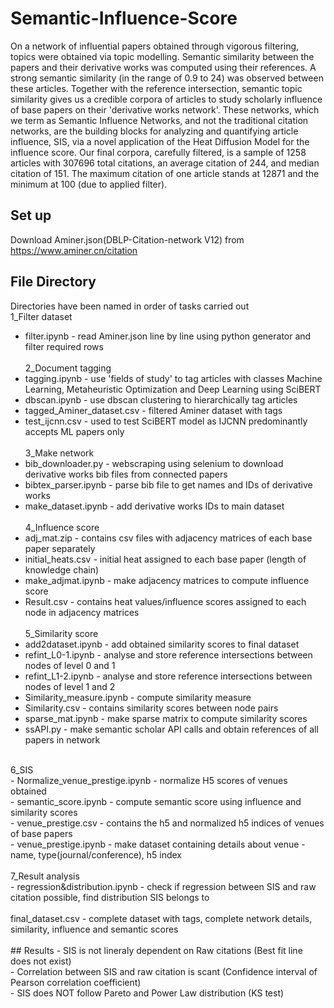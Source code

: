 # Semantic-Influence-Score
On a network of influential papers obtained through vigorous filtering, topics were obtained via topic modelling. Semantic similarity between the papers and their derivative works was computed using their references. A strong semantic similarity (in the range of 0.9 to 24) was observed between these articles. Together with the reference intersection, semantic topic similarity gives us a credible corpora of articles to study scholarly influence of base papers on their 'derivative works network'. These networks, which we term as Semantic Influence Networks, and not the traditional citation networks, are the building blocks for analyzing and quantifying article influence, SIS, via a novel application of the Heat Diffusion Model for the influence score. Our final corpora, carefully filtered, is a sample of 1258 articles with 307696 total citations, an average citation of 244, and median citation of 151. The maximum citation of one article stands at 12871 and the minimum at 100 (due to applied filter).

## Set up
Download Aminer.json(DBLP-Citation-network V12) from https://www.aminer.cn/citation

## File Directory
Directories have been named in order of tasks carried out<br>
1_Filter dataset<br>
- filter.ipynb - read Aminer.json line by line using python generator and filter required rows<br>
  <br>
2_Document tagging<br>
- tagging.ipynb - use 'fields of study' to tag articles with classes Machine Learning, Metaheuristic Optimization and Deep Learning using SciBERT<br>
- dbscan.ipynb - use dbscan clustering to hierarchically tag articles<br>
- tagged_Aminer_dataset.csv - filtered Aminer dataset with tags<br>
- test_ijcnn.csv - used to test SciBERT model as IJCNN predominantly accepts ML papers only<br>
  <br>
3_Make network<br>
- bib_downloader.py - webscraping using selenium to download derivative works bib files from connected papers<br>
- bibtex_parser.ipynb - parse bib file to get names and IDs of derivative works<br>
- make_dataset.ipynb - add derivative works IDs to main dataset<br>
  <br>
4_Influence score<br>
- adj_mat.zip - contains csv files with adjacency matrices of each base paper separately<br>
- initial_heats.csv - initial heat assigned to each base paper (length of knowledge chain)<br>
- make_adjmat.ipynb - make adjacency matrices to compute influence score<br>
- Result.csv - contains heat values/influence scores assigned to each node in adjacency matrices<br>
  <br>
5_Similarity score<br>
- add2dataset.ipynb - add obtained similarity scores to final dataset<br>
- refint_L0-1.ipynb - analyse and store reference intersections between nodes of level 0 and 1<br>
- refint_L1-2.ipynb - analyse and store reference intersections between nodes of level 1 and 2<br>
- Similarity_measure.ipynb - compute similarity measure<br>
- Similarity.csv - contains similarity scores between node pairs<br>
- sparse_mat.ipynb - make sparse matrix to compute similarity scores<br>
- ssAPI.py - make semantic scholar API calls and obtain references of all papers in network<br>
<br>
6_SIS<br>
- Normalize_venue_prestige.ipynb - normalize H5 scores of venues obtained<br>
- semantic_score.ipynb - compute semantic score using influence and similarity scores<br>
- venue_prestige.csv - contains the h5 and normalized h5 indices of venues of base papers<br>
- venue_prestige.ipynb - make dataset containing details about venue - name, type(journal/conference), h5 index<br>
<br>
7_Result analysis<br>
- regression&distribution.ipynb - check if regression between SIS and raw citation possible, find distribution SIS belongs to<br>
<br>
final_dataset.csv - complete dataset with tags, complete network details, similarity, influence and semantic scores<br>
<br>
## Results
- SIS is not lineraly dependent on Raw citations (Best fit line does not exist)<br>
- Correlation between SIS and raw citation is scant (Confidence interval of Pearson correlation coefficient)<br>
- SIS does NOT follow Pareto and Power Law distribution (KS test)<br>
